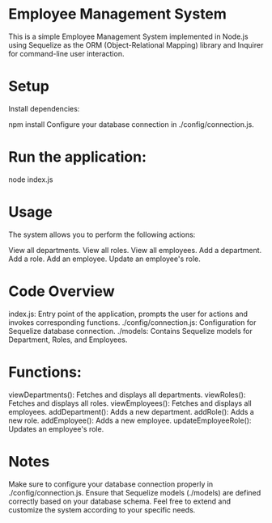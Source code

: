 # Employee Management System
This is a simple Employee Management System implemented in Node.js using Sequelize as the ORM (Object-Relational Mapping) library and Inquirer for command-line user interaction.

# Setup
Install dependencies:

npm install
Configure your database connection in ./config/connection.js.

# Run the application:

node index.js

# Usage
The system allows you to perform the following actions:

View all departments.
View all roles.
View all employees.
Add a department.
Add a role.
Add an employee.
Update an employee's role.

# Code Overview
index.js: Entry point of the application, prompts the user for actions and invokes corresponding functions.
./config/connection.js: Configuration for Sequelize database connection.
./models: Contains Sequelize models for Department, Roles, and Employees.

# Functions:
viewDepartments(): Fetches and displays all departments.
viewRoles(): Fetches and displays all roles.
viewEmployees(): Fetches and displays all employees.
addDepartment(): Adds a new department.
addRole(): Adds a new role.
addEmployee(): Adds a new employee.
updateEmployeeRole(): Updates an employee's role.

# Notes
Make sure to configure your database connection properly in ./config/connection.js.
Ensure that Sequelize models (./models) are defined correctly based on your database schema.
Feel free to extend and customize the system according to your specific needs.
